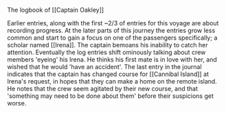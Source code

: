 The logbook of [[Captain Oakley]]

Earlier entries, along with the first ~2/3 of entries for this voyage are about recording progress.
At the later parts of this journey the entries grow less common and start to gain a focus on one of the passengers specifically; a scholar named [[Irena]]. The captain bemoans his inability to catch her attention. Eventually the log entries shift ominously talking about crew members 'eyeing' his Irena. He thinks his first mate is in love with her, and wished that he would 'have an accident'.
The last entry in the journal indicates that the captain has changed course for [[Cannibal Island]] at Irena's request, in hopes that they can make a home on the remote island. He notes that the crew seem agitated by their new course, and that 'something may need to be done about them' before their suspicions get worse.
